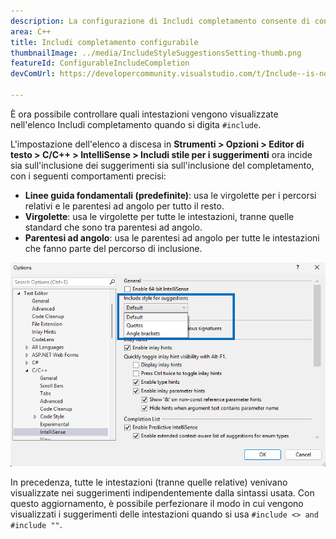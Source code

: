 ```yaml
---
description: La configurazione di Includi completamento consente di controllare quali intestazioni vengono visualizzate nell'elenco Includi completamento.
area: C++
title: Includi completamento configurabile
thumbnailImage: ../media/IncludeStyleSuggestionsSetting-thumb.png
featureId: ConfigurableIncludeCompletion
devComUrl: https://developercommunity.visualstudio.com/t/Include--is-now-behaving-the-same-as-/10538420

---
```



È ora possibile controllare quali intestazioni vengono visualizzate nell'elenco Includi completamento quando si digita `#include`.

L'impostazione dell'elenco a discesa in **Strumenti > Opzioni > Editor di testo > C/C++ > IntelliSense > Includi stile per i suggerimenti** ora incide sia sull'inclusione dei suggerimenti sia sull'inclusione del completamento, con i seguenti comportamenti precisi:

- **Linee guida fondamentali (predefinite)**: usa le virgolette per i percorsi relativi e le parentesi ad angolo per tutto il resto.
- **Virgolette**: usa le virgolette per tutte le intestazioni, tranne quelle standard che sono tra parentesi ad angolo.
- **Parentesi ad angolo**: usa le parentesi ad angolo per tutte le intestazioni che fanno parte del percorso di inclusione.

![Impostazione Includi stile per i suggerimenti](../media/IncludeStyleSuggestionsSetting.png)

In precedenza, tutte le intestazioni (tranne quelle relative) venivano visualizzate nei suggerimenti indipendentemente dalla sintassi usata. Con questo aggiornamento, è possibile perfezionare il modo in cui vengono visualizzati i suggerimenti delle intestazioni quando si usa `#include <> and #include ""`.
